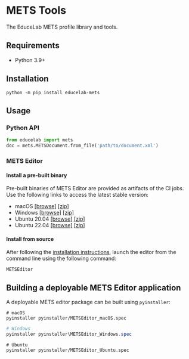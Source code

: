 # METS Tools

The EduceLab METS profile library and tools.

## Requirements
- Python 3.9+

## Installation
```shell
python -m pip install educelab-mets
```

## Usage
### Python API
```python
from educelab import mets
doc = mets.METSDocument.from_file('path/to/document.xml')
```

### METS Editor
#### Install a pre-built binary
Pre-built binaries of METS Editor are provided as artifacts of the CI jobs. Use
the following links to access the latest stable version:
- macOS [[browse]](https://gitlab.com/educelab/mets-tools/-/jobs/artifacts/develop/browse?job=build:macos)
  [[zip]](https://gitlab.com/api/v4/projects/24194363/jobs/artifacts/main/download?job=build:macos)
- Windows [[browse]](https://gitlab.com/educelab/mets-tools/-/jobs/artifacts/develop/browse?job=build:windows)
  [[zip]](https://gitlab.com/api/v4/projects/24194363/jobs/artifacts/main/download?job=build:windows)
- Ubuntu 20.04 [[browse]](https://gitlab.com/educelab/mets-tools/-/jobs/artifacts/develop/browse?job=build:ubuntu:20.04)
  [[zip]](https://gitlab.com/api/v4/projects/24194363/jobs/artifacts/main/download?job=build:ubuntu:20.04)
- Ubuntu 22.04 [[browse]](https://gitlab.com/educelab/mets-tools/-/jobs/artifacts/develop/browse?job=build:ubuntu:22.04)
  [[zip]](https://gitlab.com/api/v4/projects/24194363/jobs/artifacts/main/download?job=build:ubuntu:22.04)

#### Install from source
After following the [installation instructions](#Installation), launch the 
editor from the command line using the following command:

```shell
METSEditor
```

## Building a deployable METS Editor application
A deployable METS editor package can be built using `pyinstaller`:
```shell
# macOS
pyinstaller pyinstaller/METSEditor_macOS.spec
```
```powershell
# Windows
pyinstaller pyinstaller\METSEditor_Windows.spec
```
```shell
# Ubuntu
pyinstaller pyinstaller/METSEditor_Ubuntu.spec
```
        